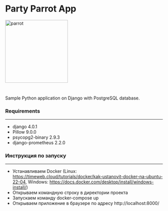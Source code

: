 <h1>Party Parrot App</h1>

<img src='media/images/party-parrot.gif' alt='parrot' height="200" width="200">
<br>
<br>
<h3></h3>

Sample Python application on Django with PostgreSQL database.

<h3>Requirements</h3>

____


- django 4.0.1
- Pillow 9.0.0
- psycopg2-binary 2.9.3
- django-prometheus 2.2.0

<h3>Инструкция по запуску</h3>

____
- Устанавливаем Docker (Linux: https://timeweb.cloud/tutorials/docker/kak-ustanovit-docker-na-ubuntu-22-04, Windows: https://docs.docker.com/desktop/install/windows-install/)
- Открываем командную строку в директории проекта
- Запускаем команду docker-compose up
- Открываем приложение в браузере по адресу http://localhost:8000/
